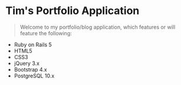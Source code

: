 # Tim's Portfolio Application

> Welcome to my portfolio/blog application, which features or will feature the following:

* Ruby on Rails 5
* HTML5
* CSS3
* jQuery 3.x
* Bootstrap 4.x
* PostgreSQL 10.x
